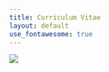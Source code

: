 ```yaml
---
title: Curriculum Vitae
layout: default
use_fontawesome: true
---
```

<div class="row content-row">
<div class="col-6">
    <img src="{{ site.baseurl }}/images/alaska.jpeg">
</div>
<div class="col-6">
    <object data="https://docs.google.com/gview?embedded=true&url=gatesdupont.github.io/attachments/DupontCV.pdf">
</div
</div>
